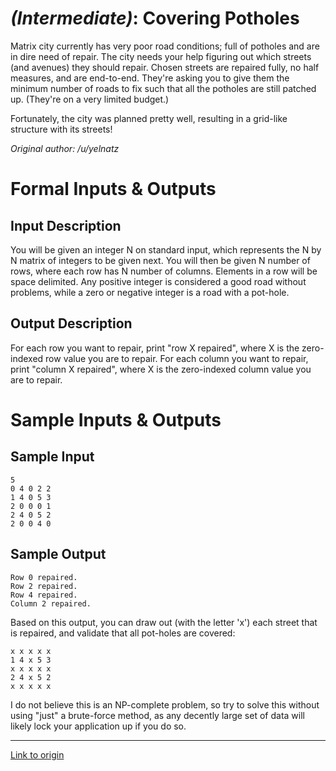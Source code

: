 # [](#IntermediateIcon) *(Intermediate)*: Covering Potholes

Matrix city currently has very poor road conditions; full of potholes and are in dire need of repair. The city needs your help figuring out which streets (and avenues) they should repair. Chosen streets are repaired fully, no half measures, and are end-to-end. They're asking you to give them the minimum number of roads to fix such that all the potholes are still patched up. (They're on a very limited budget.)

Fortunately, the city was planned pretty well, resulting in a grid-like structure with its streets!

*Original author: /u/yelnatz*

# Formal Inputs & Outputs
## Input Description

You will be given an integer N on standard input, which represents the N by N matrix of integers to be given next. You will then be given N number of rows, where each row has N number of columns. Elements in a row will be space delimited. Any positive integer is considered a good road without problems, while a zero or negative integer is a road with a pot-hole.

## Output Description

For each row you want to repair, print "row X repaired", where X is the zero-indexed row value you are to repair. For each column you want to repair, print "column X repaired", where X is the zero-indexed column value you are to repair.

# Sample Inputs & Outputs
## Sample Input

    5
    0 4 0 2 2    
    1 4 0 5 3    
    2 0 0 0 1    
    2 4 0 5 2    
    2 0 0 4 0

## Sample Output

    Row 0 repaired.
    Row 2 repaired.
    Row 4 repaired.
    Column 2 repaired.

Based on this output, you can draw out (with the letter 'x') each street that is repaired, and validate that all pot-holes are covered:

    x x x x x    
    1 4 x 5 3    
    x x x x x    
    2 4 x 5 2    
    x x x x x

I do not believe this is an NP-complete problem, so try to solve this without using "just" a brute-force method, as any decently large set of data will likely lock your application up if you do so.

---

[Link to origin](https://www.reddit.com/r/dailyprogrammer/1g7gyi)